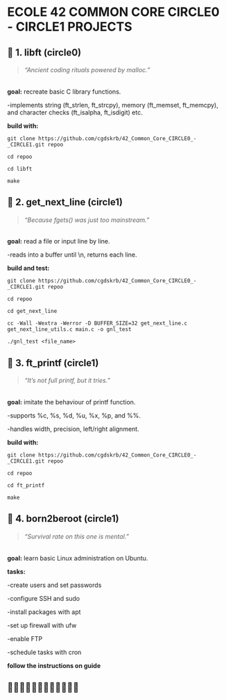 # ECOLE 42 COMMON CORE CIRCLE0 - CIRCLE1 PROJECTS

## 📁 1. libft (circle0)
> ###### *“Ancient coding rituals powered by malloc.”*
**goal:** recreate basic C library functions.

-implements string (ft_strlen, ft_strcpy), memory (ft_memset, ft_memcpy), and character checks (ft_isalpha, ft_isdigit) etc.

**build with:**
```
git clone https://github.com/cgdskrb/42_Common_Core_CIRCLE0_-_CIRCLE1.git repoo
```
```
cd repoo
```
```
cd libft
```
```
make
```

## 📁 2. get_next_line (circle1)
> ###### *“Because fgets() was just too mainstream.”*
**goal:** read a file or input line by line.

-reads into a buffer until \n, returns each line.

**build and test:**
```
git clone https://github.com/cgdskrb/42_Common_Core_CIRCLE0_-_CIRCLE1.git repoo
```
```
cd repoo
```
```
cd get_next_line
```
```
cc -Wall -Wextra -Werror -D BUFFER_SIZE=32 get_next_line.c get_next_line_utils.c main.c -o gnl_test
```
```
./gnl_test <file_name>
```

## 📁 3. ft_printf (circle1)
> ###### *“It’s not full printf, but it tries.”*
**goal:** imitate the behaviour of printf function.

-supports %c, %s, %d, %u, %x, %p, and %%.

-handles width, precision, left/right alignment.

**build with:**
```
git clone https://github.com/cgdskrb/42_Common_Core_CIRCLE0_-_CIRCLE1.git repoo
```
```
cd repoo
```
```
cd ft_printf
```
```
make
```

## 📁 4. born2beroot (circle1)
> ###### *“Survival rate on this one is mental.”*
**goal:** learn basic Linux administration on Ubuntu.

**tasks:**

-create users and set passwords

-configure SSH and sudo

-install packages with apt

-set up firewall with ufw

-enable FTP 

-schedule tasks with cron

**follow the instructions on guide**


## 🚀🚀🚀🚀🚀🚀🚀🚀🚀🚀🚀🚀
